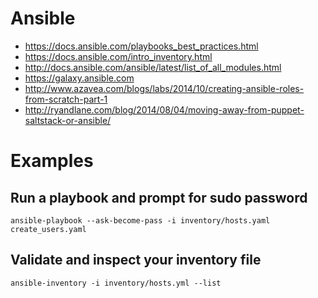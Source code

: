 # Ansible

- <https://docs.ansible.com/playbooks_best_practices.html>
- <https://docs.ansible.com/intro_inventory.html>
- <http://docs.ansible.com/ansible/latest/list_of_all_modules.html>
- <https://galaxy.ansible.com>
- <http://www.azavea.com/blogs/labs/2014/10/creating-ansible-roles-from-scratch-part-1>
- <http://ryandlane.com/blog/2014/08/04/moving-away-from-puppet-saltstack-or-ansible/>

# Examples

## Run a playbook and prompt for sudo password

```
ansible-playbook --ask-become-pass -i inventory/hosts.yaml create_users.yaml
```

## Validate and inspect your inventory file

```
ansible-inventory -i inventory/hosts.yml --list
```
